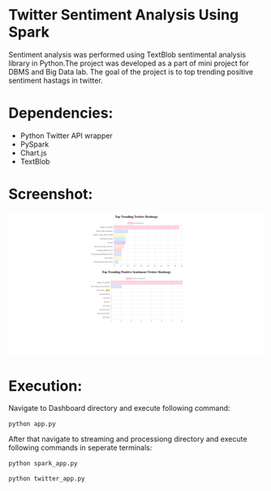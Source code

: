 # Twitter Sentiment Analysis Using Spark

Sentiment analysis was performed using TextBlob sentimental analysis library in Python.The project was developed as a part of mini project for DBMS and Big Data lab.
The goal of the project is to top trending positive sentiment hastags in twitter.

# Dependencies:

 * Python Twitter API wrapper
 * PySpark
 * Chart.js
 * TextBlob

# Screenshot:

  ![Screenshot](https://github.com/aman33459/SentimentalAnalysisSpark/blob/master/images/myimage.gif)


# Execution:
Navigate to Dashboard directory and execute following command:
 ```
 python app.py 
 ```
 After that navigate to streaming and processiong directory and execute following commands in seperate terminals:
 ```
 python spark_app.py
 ```
 ```
 python twitter_app.py
 ```
